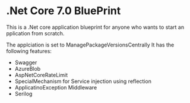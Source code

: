 # .Net Core 7.0 BluePrint

This is a .Net core application blueprint for anyone who wants to start an pplication from scratch.

The applciation is set to ManagePackageVersionsCentrally
It has the following features:
 - Swagger
 - AzureBlob
 - AspNetCoreRateLimit
 - SpecialMechanism for Service injection using reflection
 - ApplicatinoException Middleware
 - Serilog
